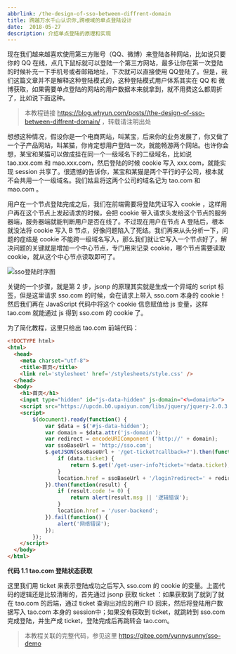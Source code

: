 ```yaml
---
abbrlink: /the-design-of-sso-between-diffrent-domain
title: 跨越万水千山认识你,跨根域的单点登陆设计
date:  2018-05-27
description: 介绍单点登陆的原理和实现
---
```



现在我们越来越喜欢使用第三方账号（QQ、微博）来登陆各种网站，比如说只要你的 QQ 在线，点几下鼠标就可以登陆一个第三方网站，最多让你在第一次登陆的时候补充一下手机号或者邮箱地址，下次就可以直接使用 QQ登陆了。但是，我们这篇文章并不是解释这种登陆模式的，这种登陆模式用户体系其实在 QQ 和 微博获取，如果需要单点登陆的网站的用户数据本来就拿到，就不用费这么都周折了，比如说下面这种。

> 本教程链接 https://blog.whyun.com/posts//the-design-of-sso-between-diffrent-domain/ ，转载请注明出处

想想这种情况，假设你是一个电商网站，叫某宝，后来你的业务发展了，你又做了一个子产品网站，叫某猫，你肯定想用户登陆一次，就能畅游两个网站。也许你会想，某宝和某猫可以做成挂在同一个一级域名下的二级域名，比如说 tao.xxx.com 和 mao.xxx.com，然后登陆的时候 cookie 写入 xxx.com，就能实现 session 共享了。很遗憾的告诉你，某宝和某猫是两个平行的子公司，根本就不会共用一个一级域名。我们姑且将这两个公司的域名记为 tao.com 和 mao.com 。

用户在一个节点登陆完成之后，我们在前端需要将登陆凭证写入 cookie ，这样用户再在这个节点上发起请求的时候，会把 cookie 带入请求头发给这个节点的服务器端，服务器端就能判断用户是否在线了。不过现在用户在节点 A 登陆后，根本就没法将 cookie 写入 B 节点，好像问题陷入了死结。我们再来从头分析一下，问题的症结是 cookie 不能跨一级域名写入，那么我们就让它写入一个节点好了，解决问题的关键就是增加一个中心节点，专门用来记录 cookie，哪个节点需要读取 cookie，就从这个中心节点读取即可了。

![sso登陆时序图](https://blog.whyun.com/images/sso.png)

关键的一个步骤，就是第 2 步，jsonp 的原理其实就是生成一个异域的 script 标签，但是这里请求 sso.com 的时候，会在请求上带入 sso.com 本身的 cookie！然后我们再在 JavaScript 代码中将这个 cookie 信息赋值给 js 变量，这样 tao.com 就能通过 js 得到 sso.com 的 cookie 了。

为了简化教程，这里只给出 tao.com 前端代码：

```html
<!DOCTYPE html>
<html>
  <head>
    <meta charset="utf-8">
    <title>首页</title>
    <link rel='stylesheet' href='/stylesheets/style.css' />
  </head>
  <body>
    <h1>首页</h1>
    <input type="hidden" id="js-data-hidden" js-domain="<%=domain%>">
    <script src="https://upcdn.b0.upaiyun.com/libs/jquery/jquery-2.0.3.min.js"></script>
    <script>
        $(document).ready(function() {
            var $data = $('#js-data-hidden');
            var domain = $data.attr('js-domain');
            var redirect = encodeURIComponent ('http://' + domain);
            var ssoBaseUrl = 'http://sso.com';
            $.getJSON(ssoBaseUrl + '/get-ticket?callback=?').then(function(data) {
                if (data.ticket) {
                    return $.get('/get-user-info?ticket='+data.ticket);
                }
                location.href = ssoBaseUrl + '/login?redirect=' + redirect;
            }).then(function(result) {
                if (result.code != 0) {
                    return alert(result.msg || '逻辑错误');
                }
                location.href = '/user-backend';
            }).fail(function() {
                alert('网络错误');
            });
        });
    </script>
  </body>
</html>
```

**代码 1.1 tao.com 登陆状态获取**

这里我们用 ticket 来表示登陆成功之后写入 sso.com 的 cookie 的变量。上面代码的逻辑还是比较清晰的，首先通过 jsonp 获取 ticket ：如果获取到了就到了就在 tao.com 的后端，通过 ticket 查询出对应的用户 ID 回来，然后将登陆用户数据写入 tao.com 本身的 session中；如果没有获取到 ticket，就跳转到 sso.com 完成登陆，并生产成 ticket，登陆完成后再跳转会 tao.com。

> 本教程关联的完整代码，参见这里 https://gitee.com/yunnysunny/sso-demo

